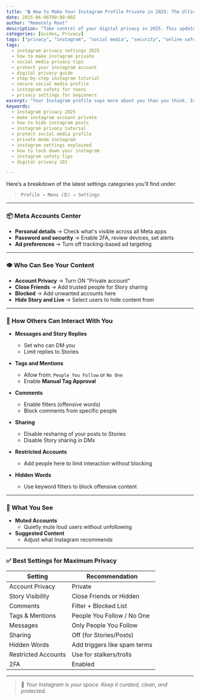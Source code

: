 ```yaml
---
title: "🔒 How to Make Your Instagram Profile Private in 2025: The Ultimate Step-by-Step Privacy Guide"
date: 2025-06-06T00:00:00Z
author: "Remotely Root"
description: "Take control of your digital privacy in 2025. This updated Instagram privacy guide walks you through every step to lock down your account, limit who can see your posts, and protect your personal info from prying eyes."
categories: [Guides, Privacy]
tags: ["privacy", "instagram", "social media", "security", "online safety", "remotelyroot", "insta"]
tags:
  - instagram privacy settings 2025
  - how to make instagram private
  - social media privacy tips
  - protect your instagram account
  - digital privacy guide
  - step-by-step instagram tutorial
  - secure social media profile
  - instagram safety for teens
  - privacy settings for beginners
excerpt: "Your Instagram profile says more about you than you think. In this 2025 privacy guide, learn exactly how to make your account private, hide your content from strangers, and take control of your digital footprint."
keywords:
  - instagram privacy 2025
  - make instagram account private
  - how to hide instagram posts
  - instagram privacy tutorial
  - protect social media profile
  - private mode instagram
  - instagram settings explained
  - how to lock down your instagram
  - instagram safety tips
  - digital privacy 101

---
```



Here’s a breakdown of the latest settings categories you’ll find under:

> `Profile → Menu (☰) → Settings`

---

### 📦 Meta Accounts Center

- **Personal details** → Check what's visible across all Meta apps  
- **Password and security** → Enable 2FA, review devices, set alerts  
- **Ad preferences** → Turn off tracking-based ad targeting  

---

### 👁️ Who Can See Your Content

- **Account Privacy** → Turn ON "Private account"  
- **Close Friends** → Add trusted people for Story sharing  
- **Blocked** → Add unwanted accounts here  
- **Hide Story and Live** → Select users to hide content from  

---

### 💬 How Others Can Interact With You

- **Messages and Story Replies**  
  - Set who can DM you  
  - Limit replies to Stories

- **Tags and Mentions**  
  - Allow from: `People You Follow` or `No One`  
  - Enable **Manual Tag Approval**

- **Comments**  
  - Enable filters (offensive words)  
  - Block comments from specific people

- **Sharing**  
  - Disable resharing of your posts to Stories  
  - Disable Story sharing in DMs

- **Restricted Accounts**  
  - Add people here to limit interaction without blocking

- **Hidden Words**  
  - Use keyword filters to block offensive content

---

### 🔕 What You See

- **Muted Accounts**  
  - Quietly mute loud users without unfollowing  
- **Suggested Content**  
  - Adjust what Instagram recommends

---

### ✅ Best Settings for Maximum Privacy

| Setting             | Recommendation               |
| ------------------- | ---------------------------- |
| Account Privacy     | Private                      |
| Story Visibility    | Close Friends or Hidden      |
| Comments            | Filter + Blocked List        |
| Tags & Mentions     | People You Follow / No One   |
| Messages            | Only People You Follow       |
| Sharing             | Off (for Stories/Posts)      |
| Hidden Words        | Add triggers like spam terms |
| Restricted Accounts | Use for stalkers/trolls      |
| 2FA                 | Enabled                      |

---

> 🔐 _Your Instagram is your space. Keep it curated, clean, and protected._

